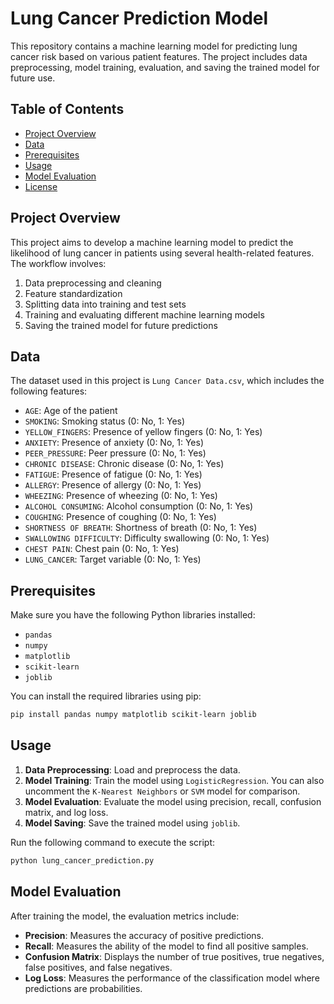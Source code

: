 # Lung Cancer Prediction Model

This repository contains a machine learning model for predicting lung cancer risk based on various patient features. The project includes data preprocessing, model training, evaluation, and saving the trained model for future use.

## Table of Contents

- [Project Overview](#project-overview)
- [Data](#data)
- [Prerequisites](#prerequisites)
- [Usage](#usage)
- [Model Evaluation](#model-evaluation)
- [License](#license)

## Project Overview

This project aims to develop a machine learning model to predict the likelihood of lung cancer in patients using several health-related features. The workflow involves:

1. Data preprocessing and cleaning
2. Feature standardization
3. Splitting data into training and test sets
4. Training and evaluating different machine learning models
5. Saving the trained model for future predictions

## Data

The dataset used in this project is `Lung Cancer Data.csv`, which includes the following features:

- `AGE`: Age of the patient
- `SMOKING`: Smoking status (0: No, 1: Yes)
- `YELLOW_FINGERS`: Presence of yellow fingers (0: No, 1: Yes)
- `ANXIETY`: Presence of anxiety (0: No, 1: Yes)
- `PEER_PRESSURE`: Peer pressure (0: No, 1: Yes)
- `CHRONIC DISEASE`: Chronic disease (0: No, 1: Yes)
- `FATIGUE`: Presence of fatigue (0: No, 1: Yes)
- `ALLERGY`: Presence of allergy (0: No, 1: Yes)
- `WHEEZING`: Presence of wheezing (0: No, 1: Yes)
- `ALCOHOL CONSUMING`: Alcohol consumption (0: No, 1: Yes)
- `COUGHING`: Presence of coughing (0: No, 1: Yes)
- `SHORTNESS OF BREATH`: Shortness of breath (0: No, 1: Yes)
- `SWALLOWING DIFFICULTY`: Difficulty swallowing (0: No, 1: Yes)
- `CHEST PAIN`: Chest pain (0: No, 1: Yes)
- `LUNG_CANCER`: Target variable (0: No, 1: Yes)

## Prerequisites

Make sure you have the following Python libraries installed:

- `pandas`
- `numpy`
- `matplotlib`
- `scikit-learn`
- `joblib`

You can install the required libraries using pip:

```bash
pip install pandas numpy matplotlib scikit-learn joblib
```
## Usage

1. **Data Preprocessing**: Load and preprocess the data.
2. **Model Training**: Train the model using `LogisticRegression`. You can also uncomment the `K-Nearest Neighbors` or `SVM` model for comparison.
3. **Model Evaluation**: Evaluate the model using precision, recall, confusion matrix, and log loss.
4. **Model Saving**: Save the trained model using `joblib`.

Run the following command to execute the script:

```bash
python lung_cancer_prediction.py
```
## Model Evaluation

After training the model, the evaluation metrics include:

- **Precision**: Measures the accuracy of positive predictions.
- **Recall**: Measures the ability of the model to find all positive samples.
- **Confusion Matrix**: Displays the number of true positives, true negatives, false positives, and false negatives.
- **Log Loss**: Measures the performance of the classification model where predictions are probabilities.

